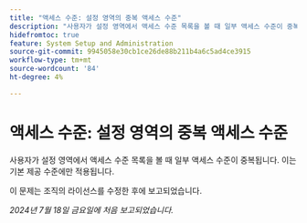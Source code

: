 ```yaml
---
title: "액세스 수준: 설정 영역의 중복 액세스 수준"
description: "사용자가 설정 영역에서 액세스 수준 목록을 볼 때 일부 액세스 수준이 중복됩니다. 이는 기본 제공 수준에만 적용됩니다."
hidefromtoc: true
feature: System Setup and Administration
source-git-commit: 9945058e30cb1ce26de88b211b4a6c5ad4ce3915
workflow-type: tm+mt
source-wordcount: '84'
ht-degree: 4%

---
```



# 액세스 수준: 설정 영역의 중복 액세스 수준

사용자가 설정 영역에서 액세스 수준 목록을 볼 때 일부 액세스 수준이 중복됩니다. 이는 기본 제공 수준에만 적용됩니다.

이 문제는 조직의 라이선스를 수정한 후에 보고되었습니다.

_2024년 7월 18일 금요일에 처음 보고되었습니다._
